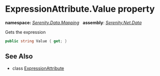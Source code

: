 # ExpressionAttribute.Value property
**namespace:** *[Serenity.Data.Mapping](../../README.md#serenity.data.mapping-namespace)*   **assembly**: *[Serenity.Net.Data](../../README.md)*

Gets the expression

```csharp
public string Value { get; }
```

## See Also

* class [ExpressionAttribute](../ExpressionAttribute.md)